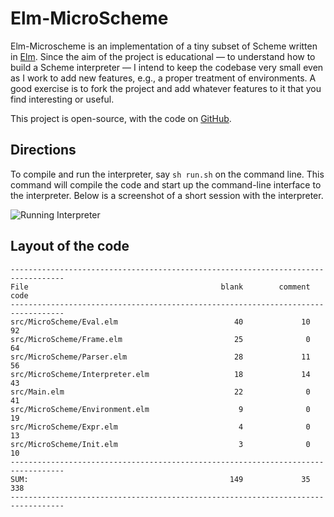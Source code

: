 # Elm-MicroScheme

Elm-Microscheme is an implementation of a tiny
subset of Scheme written in [Elm](https://elm-lang.org).
Since the aim of the project is educational — to understand
how to build a Scheme interpreter — I intend to 
keep the codebase very small even as I work to 
add new features, e.g., a proper treatment
of environments. A good exercise is to 
fork the project and 
add whatever features to it that you find interesting
or useful.

This project is open-source, with the code
on [GitHub](https://github.com/jxxcarlson/elm-microscheme).

## Directions

To compile and run the interpreter, say `sh run.sh` 
on the command line.  This command will compile 
the code and start up the command-line interface
to the interpreter.  Below is a screenshot of 
a short session with the interpreter. 



![Running Interpreter](https://imagedelivery.net/9U-0Y4sEzXlO6BXzTnQnYQ/7bb38caa-c314-48f0-6626-a90140b12c00/public
)


## Layout of the code


```text
----------------------------------------------------------------------------------
File                                           blank        comment           code
----------------------------------------------------------------------------------
src/MicroScheme/Eval.elm                          40             10             92
src/MicroScheme/Frame.elm                         25              0             64
src/MicroScheme/Parser.elm                        28             11             56
src/MicroScheme/Interpreter.elm                   18             14             43
src/Main.elm                                      22              0             41
src/MicroScheme/Environment.elm                    9              0             19
src/MicroScheme/Expr.elm                           4              0             13
src/MicroScheme/Init.elm                           3              0             10
----------------------------------------------------------------------------------
SUM:                                             149             35            338
----------------------------------------------------------------------------------
```






